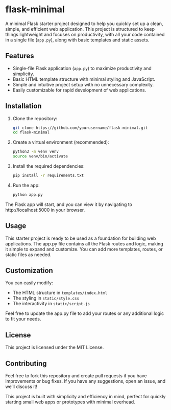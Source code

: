 # flask-minimal

A minimal Flask starter project designed to help you quickly set up a clean, simple, and efficient web application. This project is structured to keep things lightweight and focuses on productivity, with all your code contained in a single file (`app.py`), along with basic templates and static assets.

## Features
- Single-file Flask application (`app.py`) to maximize productivity and simplicity.
- Basic HTML template structure with minimal styling and JavaScript.
- Simple and intuitive project setup with no unnecessary complexity.
- Easily customizable for rapid development of web applications.

## Installation

1. Clone the repository:
   ```bash
   git clone https://github.com/yourusername/flask-minimal.git
   cd flask-minimal
   ```

2. Create a virtual environment (recommended):
   ```bash
   python3 -m venv venv
   source venv/bin/activate
   ```

3. Install the required dependencies:
   ```bash
   pip install -r requirements.txt
   ```

4. Run the app:
   ```bash
   python app.py
   ```

The Flask app will start, and you can view it by navigating to http://localhost:5000 in your browser.

## Usage

This starter project is ready to be used as a foundation for building web applications. The app.py file contains all the Flask routes and logic, making it simple to expand and customize. You can add more templates, routes, or static files as needed.

## Customization
You can easily modify:

 - The HTML structure in `templates/index.html`
 - The styling in `static/style.css`
 - The interactivity in `static/script.js`

Feel free to update the app.py file to add your routes or any additional logic to fit your needs.

## License
This project is licensed under the MIT License.

## Contributing
Feel free to fork this repository and create pull requests if you have improvements or bug fixes. If you have any suggestions, open an issue, and we’ll discuss it!

This project is built with simplicity and efficiency in mind, perfect for quickly starting small web apps or prototypes with minimal overhead.
